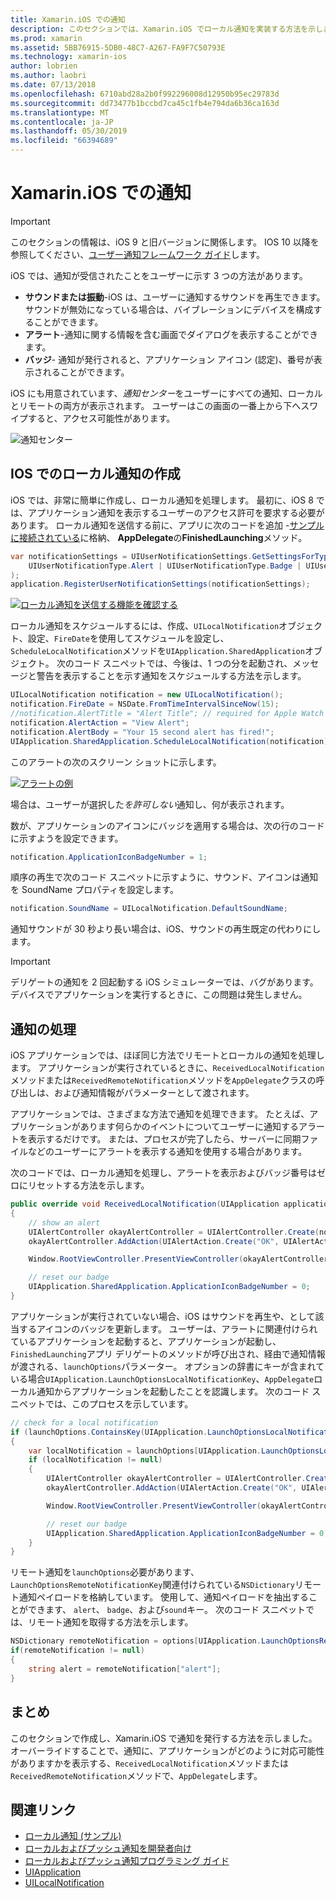 ```yaml
---
title: Xamarin.iOS での通知
description: このセクションでは、Xamarin.iOS でローカル通知を実装する方法を示します。 IOS 通知のさまざまな UI 要素について説明し、API の説明を作成して、通知を表示するのに関係するのです。
ms.prod: xamarin
ms.assetid: 5BB76915-5DB0-48C7-A267-FA9F7C50793E
ms.technology: xamarin-ios
author: lobrien
ms.author: laobri
ms.date: 07/13/2018
ms.openlocfilehash: 6710abd28a2b0f992296008d12950b95ec29783d
ms.sourcegitcommit: dd73477b1bccbd7ca45c1fb4e794da6b36ca163d
ms.translationtype: MT
ms.contentlocale: ja-JP
ms.lasthandoff: 05/30/2019
ms.locfileid: "66394689"
---
```

# <a name="notifications-in-xamarinios"></a>Xamarin.iOS での通知

> [!IMPORTANT]
> このセクションの情報は、iOS 9 と旧バージョンに関係します。 IOS 10 以降を参照してください、[ユーザー通知フレームワーク ガイド](~/ios/platform/user-notifications/index.md)します。

iOS では、通知が受信されたことをユーザーに示す 3 つの方法があります。

- **サウンドまたは振動**-iOS は、ユーザーに通知するサウンドを再生できます。 サウンドが無効になっている場合は、バイブレーションにデバイスを構成することができます。
- **アラート**-通知に関する情報を含む画面でダイアログを表示することができます。
- **バッジ**- 通知が発行されると、アプリケーション アイコン (認定)、番号が表示されることができます。

iOS にも用意されています、*通知センター*をユーザーにすべての通知、ローカルとリモートの両方が表示されます。 ユーザーはこの画面の一番上から下へスワイプすると、アクセス可能性があります。

![通知センター](local-notifications-in-ios-images/image13.png "通知センター")

## <a name="creating-local-notifications-in-ios"></a>IOS でのローカル通知の作成

iOS では、非常に簡単に作成し、ローカル通知を処理します。
最初に、iOS 8 では、アプリケーション通知を表示するユーザーのアクセス許可を要求する必要があります。 ローカル通知を送信する前に、アプリに次のコードを追加 -[サンプルに接続されている](https://developer.xamarin.com/samples/monotouch/LocalNotifications/)に格納、 **AppDelegate**の**FinishedLaunching**メソッド。

```csharp
var notificationSettings = UIUserNotificationSettings.GetSettingsForTypes(
    UIUserNotificationType.Alert | UIUserNotificationType.Badge | UIUserNotificationType.Sound, null
);
application.RegisterUserNotificationSettings(notificationSettings);
```

[![ローカル通知を送信する機能を確認する](local-notifications-in-ios-images/image0-sml.png "ローカル通知を送信する機能を確認します。")](local-notifications-in-ios-images/image0.png#lightbox)

ローカル通知をスケジュールするには、作成、`UILocalNotification`オブジェクト、設定、`FireDate`を使用してスケジュールを設定し、`ScheduleLocalNotification`メソッドを`UIApplication.SharedApplication`オブジェクト。 次のコード スニペットでは、今後は、1 つの分を起動され、メッセージと警告を表示することを示す通知をスケジュールする方法を示します。

```csharp
UILocalNotification notification = new UILocalNotification();
notification.FireDate = NSDate.FromTimeIntervalSinceNow(15);
//notification.AlertTitle = "Alert Title"; // required for Apple Watch notifications
notification.AlertAction = "View Alert";
notification.AlertBody = "Your 15 second alert has fired!";
UIApplication.SharedApplication.ScheduleLocalNotification(notification);
```

このアラートの次のスクリーン ショットに示します。

[![](local-notifications-in-ios-images/image2-sml.png "アラートの例")](local-notifications-in-ios-images/image2.png#lightbox)

場合は、ユーザーが選択した*を許可しない*通知し、何が表示されます。

数が、アプリケーションのアイコンにバッジを適用する場合は、次の行のコードに示すようを設定できます。

```csharp
notification.ApplicationIconBadgeNumber = 1;
```

順序の再生で次のコード スニペットに示すように、サウンド、アイコンは通知を SoundName プロパティを設定します。

```csharp
notification.SoundName = UILocalNotification.DefaultSoundName;
```

通知サウンドが 30 秒より長い場合は、iOS、サウンドの再生既定の代わりにします。

> [!IMPORTANT]
> デリゲートの通知を 2 回起動する iOS シミュレーターでは、バグがあります。 デバイスでアプリケーションを実行するときに、この問題は発生しません。

## <a name="handling-notifications"></a>通知の処理

iOS アプリケーションでは、ほぼ同じ方法でリモートとローカルの通知を処理します。 アプリケーションが実行されているときに、`ReceivedLocalNotification`メソッドまたは`ReceivedRemoteNotification`メソッドを`AppDelegate`クラスの呼び出しは、および通知情報がパラメーターとして渡されます。

アプリケーションでは、さまざまな方法で通知を処理できます。 たとえば、アプリケーションがあります何らかのイベントについてユーザーに通知するアラートを表示するだけです。 または、プロセスが完了したら、サーバーに同期ファイルなどのユーザーにアラートを表示する通知を使用する場合があります。

次のコードでは、ローカル通知を処理し、アラートを表示およびバッジ番号はゼロにリセットする方法を示します。

```csharp
public override void ReceivedLocalNotification(UIApplication application, UILocalNotification notification)
{
    // show an alert
    UIAlertController okayAlertController = UIAlertController.Create(notification.AlertAction, notification.AlertBody, UIAlertControllerStyle.Alert);
    okayAlertController.AddAction(UIAlertAction.Create("OK", UIAlertActionStyle.Default, null));

    Window.RootViewController.PresentViewController(okayAlertController, true, null);

    // reset our badge
    UIApplication.SharedApplication.ApplicationIconBadgeNumber = 0;
}
```

アプリケーションが実行されていない場合、iOS はサウンドを再生や、として該当するアイコンのバッジを更新します。 ユーザーは、アラートに関連付けられているアプリケーションを起動すると、アプリケーションが起動し、`FinishedLaunching`アプリ デリゲートのメソッドが呼び出され、経由で通知情報が渡される、`launchOptions`パラメーター。 オプションの辞書にキーが含まれている場合`UIApplication.LaunchOptionsLocalNotificationKey`、`AppDelegate`ローカル通知からアプリケーションを起動したことを認識します。 次のコード スニペットでは、このプロセスを示しています。

```csharp
// check for a local notification
if (launchOptions.ContainsKey(UIApplication.LaunchOptionsLocalNotificationKey))
{
    var localNotification = launchOptions[UIApplication.LaunchOptionsLocalNotificationKey] as UILocalNotification;
    if (localNotification != null)
    {
        UIAlertController okayAlertController = UIAlertController.Create(localNotification.AlertAction, localNotification.AlertBody, UIAlertControllerStyle.Alert);
        okayAlertController.AddAction(UIAlertAction.Create("OK", UIAlertActionStyle.Default, null));

        Window.RootViewController.PresentViewController(okayAlertController, true, null);

        // reset our badge
        UIApplication.SharedApplication.ApplicationIconBadgeNumber = 0;
    }
}
```

リモート通知を`launchOptions`必要があります、`LaunchOptionsRemoteNotificationKey`関連付けられている`NSDictionary`リモート通知ペイロードを格納しています。 使用して、通知ペイロードを抽出することができます、 `alert`、 `badge`、および`sound`キー。 次のコード スニペットでは、リモート通知を取得する方法を示します。

```csharp
NSDictionary remoteNotification = options[UIApplication.LaunchOptionsRemoteNotificationKey];
if(remoteNotification != null)
{
    string alert = remoteNotification["alert"];
}
```

## <a name="summary"></a>まとめ

このセクションで作成し、Xamarin.iOS で通知を発行する方法を示しました。 オーバーライドすることで、通知に、アプリケーションがどのように対応可能性がありますかを表示する、`ReceivedLocalNotification`メソッドまたは`ReceivedRemoteNotification`メソッドで、`AppDelegate`します。

## <a name="related-links"></a>関連リンク

- [ローカル通知 (サンプル)](https://developer.xamarin.com/samples/monotouch/LocalNotifications)
- [ローカルおよびプッシュ通知を開発者向け](https://developer.apple.com/notifications/)
- [ローカルおよびプッシュ通知プログラミング ガイド](https://developer.apple.com/library/prerelease/content/documentation/NetworkingInternet/Conceptual/RemoteNotificationsPG/)
- [UIApplication](http://iosapi.xamarin.com/?link=T%3aMonoTouch.UIKit.UIApplication)
- [UILocalNotification](http://iosapi.xamarin.com/?link=T%3aMonoTouch.UIKit.UILocalNotification)
